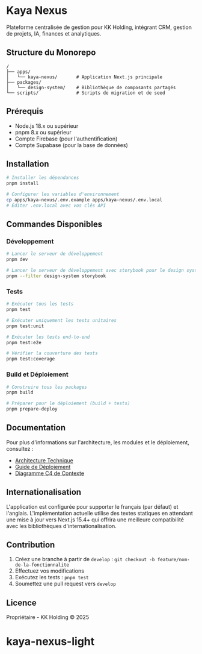 # Kaya Nexus

Plateforme centralisée de gestion pour KK Holding, intégrant CRM, gestion de projets, IA, finances et analytiques.

## Structure du Monorepo

```
/
├── apps/
│   └── kaya-nexus/       # Application Next.js principale
├── packages/
│   └── design-system/    # Bibliothèque de composants partagés
└── scripts/              # Scripts de migration et de seed
```

## Prérequis

- Node.js 18.x ou supérieur
- pnpm 8.x ou supérieur
- Compte Firebase (pour l'authentification)
- Compte Supabase (pour la base de données)

## Installation

```bash
# Installer les dépendances
pnpm install

# Configurer les variables d'environnement
cp apps/kaya-nexus/.env.example apps/kaya-nexus/.env.local
# Éditer .env.local avec vos clés API
```

## Commandes Disponibles

### Développement

```bash
# Lancer le serveur de développement
pnpm dev

# Lancer le serveur de développement avec storybook pour le design system
pnpm --filter design-system storybook
```

### Tests

```bash
# Exécuter tous les tests
pnpm test

# Exécuter uniquement les tests unitaires
pnpm test:unit

# Exécuter les tests end-to-end
pnpm test:e2e

# Vérifier la couverture des tests
pnpm test:coverage
```

### Build et Déploiement

```bash
# Construire tous les packages
pnpm build

# Préparer pour le déploiement (build + tests)
pnpm prepare-deploy
```

## Documentation

Pour plus d'informations sur l'architecture, les modules et le déploiement, consultez :

- [Architecture Technique](./ARCHITECTURE.md)
- [Guide de Déploiement](./DEPLOYMENT.md)
- [Diagramme C4 de Contexte](./diagramme_c4_contexte.md)

## Internationalisation

L'application est configurée pour supporter le français (par défaut) et l'anglais. L'implémentation actuelle utilise des textes statiques en attendant une mise à jour vers Next.js 15.4+ qui offrira une meilleure compatibilité avec les bibliothèques d'internationalisation.

## Contribution

1. Créez une branche à partir de `develop` : `git checkout -b feature/nom-de-la-fonctionnalite`
2. Effectuez vos modifications
3. Exécutez les tests : `pnpm test`
4. Soumettez une pull request vers `develop`

## Licence

Propriétaire - KK Holding © 2025
# kaya-nexus-light
